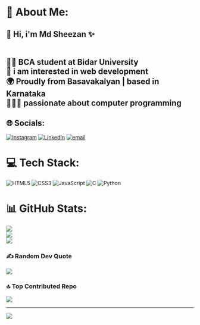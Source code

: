 # 💫 About Me:
##  👋 Hi,  i'm Md Sheezan ✨<br><br><br> ✍🏻️ BCA student at Bidar University<br>👀 i am interested in web development  <br>🌍 Proudly from Basavakalyan | based in Karnataka<br>👨🏻‍💻 passionate about computer programming


## 🌐 Socials:
[![Instagram](https://img.shields.io/badge/Instagram-%23E4405F.svg?logo=Instagram&logoColor=white)](https://instagram.com/mdsheezan_04) [![LinkedIn](https://img.shields.io/badge/LinkedIn-%230077B5.svg?logo=linkedin&logoColor=white)](https://linkedin.com/in/Md-Sheezan) [![email](https://img.shields.io/badge/Email-D14836?logo=gmail&logoColor=white)](mailto:shizans35@gmail.com) 

# 💻 Tech Stack:
![HTML5](https://img.shields.io/badge/html5-%23E34F26.svg?style=for-the-badge&logo=html5&logoColor=white) ![CSS3](https://img.shields.io/badge/css3-%231572B6.svg?style=for-the-badge&logo=css3&logoColor=white) ![JavaScript](https://img.shields.io/badge/javascript-%23323330.svg?style=for-the-badge&logo=javascript&logoColor=%23F7DF1E) ![C](https://img.shields.io/badge/c-%2300599C.svg?style=for-the-badge&logo=c&logoColor=white) ![Python](https://img.shields.io/badge/python-3670A0?style=for-the-badge&logo=python&logoColor=ffdd54)
# 📊 GitHub Stats:
![](https://github-readme-stats.vercel.app/api?username=Mdsheezan04&theme=dark&hide_border=false&include_all_commits=true&count_private=true)<br/>
![](https://nirzak-streak-stats.vercel.app/?user=Mdsheezan04&theme=dark&hide_border=false)<br/>
![](https://github-readme-stats.vercel.app/api/top-langs/?username=Mdsheezan04&theme=dark&hide_border=false&include_all_commits=true&count_private=true&layout=compact)

### ✍️ Random Dev Quote
![](https://quotes-github-readme.vercel.app/api?type=horizontal&theme=radical)

### 🔝 Top Contributed Repo
![](https://github-contributor-stats.vercel.app/api?username=Mdsheezan04&limit=5&theme=dark&combine_all_yearly_contributions=true)

---
[![](https://visitcount.itsvg.in/api?id=Mdsheezan04&icon=0&color=0)](https://visitcount.itsvg.in)

<!-- Proudly created with GPRM ( https://gprm.itsvg.in ) -->
